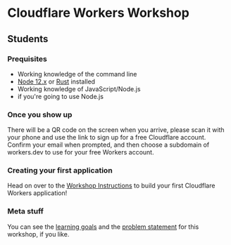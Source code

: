 
# Cloudflare Workers Workshop

## Students

### Prequisites

* Working knowledge of the command line
* [Node 12.x](https://nodejs.org) or [Rust](https://rustup.rs) installed
* Working knowledge of JavaScript/Node.js
* if you're going to use Node.js

### Once you show up

There will be a QR code on the screen when you arrive, please scan it with your phone and use the link to sign up for a free Cloudflare account. Confirm your email when prompted, and then choose a subdomain of workers.dev to use for your free Workers account.

### Creating your first application

Head on over to the [Workshop Instructions](./instructions.md) to build your first Cloudflare Workers application!

### Meta stuff

You can see the [learning goals](./learning_goals.md) and the [problem statement](./problem_statement.md) for this workshop, if you like.
